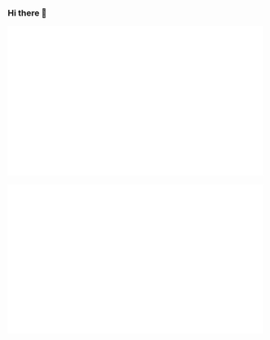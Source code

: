 ### Hi there 👋

![overview](https://raw.githubusercontent.com/Sukumaru/GithubStats/master/generated/overview.svg#gh-dark-mode-only)

![languages](https://raw.githubusercontent.com/Sukumaru/GithubStats/master/generated/languages.svg#gh-dark-mode-only)

<!--
**Sukumaru/Sukumaru** is a ✨ _special_ ✨ repository because its `README.md` (this file) appears on your GitHub profile.

Here are some ideas to get you started:

- 🔭 I’m currently working on ...
- 🌱 I’m currently learning ...
- 👯 I’m looking to collaborate on ...
- 🤔 I’m looking for help with ...
- 💬 Ask me about ...
- 📫 How to reach me: ...
- 😄 Pronouns: ...
- ⚡ Fun fact: ...
-->
